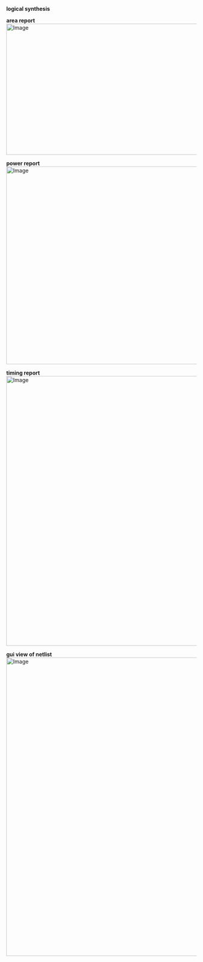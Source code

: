 **logical synthesis**

**area report**
<img width="859" height="346" alt="Image" src="https://github.com/user-attachments/assets/f7db9358-cc27-404f-9c34-e6af71d1c8fc" />


**power report**
<img width="934" height="522" alt="Image" src="https://github.com/user-attachments/assets/acc4b922-fefe-4df8-8ecf-330586859838" />


**timing report**
<img width="1084" height="712" alt="Image" src="https://github.com/user-attachments/assets/9a35391b-bcb9-467c-8740-bb184a33ebf9" />


**gui view of netlist**
<img width="1379" height="788" alt="Image" src="https://github.com/user-attachments/assets/24a2c1ab-3629-4c26-864d-ddc94d101e80" />
